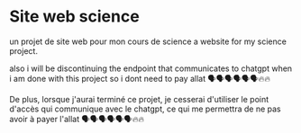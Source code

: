 # Site web science
un projet de site web pour mon cours de science
a website for my science project.

also i will be discontinuing the endpoint that communicates to chatgpt when i am done with this project so i dont need to pay allat 🗣️🗣️🗣️🗣️🗣️🗣️🔥🔥

De plus, lorsque j'aurai terminé ce projet, je cesserai d'utiliser le point d'accès qui communique avec le chatgpt, ce qui me permettra de ne pas avoir à payer l'allat 🗣️🗣️🗣️🗣️🗣️🗣️🔥🔥